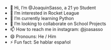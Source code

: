 - 👋 Hi, I’m @JoaquinSasso, a 21 yo Student
- 👀 I’m interested in Rocket League
- 🌱 I’m currently learning Python
- 💞️ I’m looking to collaborate on School Projects
- 📫 How to reach me in instagram: @joasasso
- 😄 Pronouns: He / Him
- ⚡ Fun fact: Se hablar español

<!---
JoaquinSasso/JoaquinSasso is a ✨ special ✨ repository because its `README.md` (this file) appears on your GitHub profile.
You can click the Preview link to take a look at your changes.
--->
